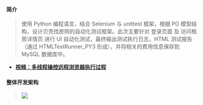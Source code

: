 #### 简介

> 使用 Python 编程语言，结合 Selenium 与 unittest 框架，根据 PO 模型结构，设计贝壳找房网的自动化测试框架。此次主要针对 登录页面 及 访问租房详情页 进行 UI 自动化测试，最终输出测试执行日志，HTML 测试报告（通过 HTMLTestRunner_PY3 形成），并将相关的费用信息保存到 MySQL 数据库中。

- **[视频：多线程操控远程浏览器执行过程](https://www.bilibili.com/video/BV1S5411x7M2/)**



#### 整体开发架构

> ![](E:\测试\beike_test\utils\01.png)